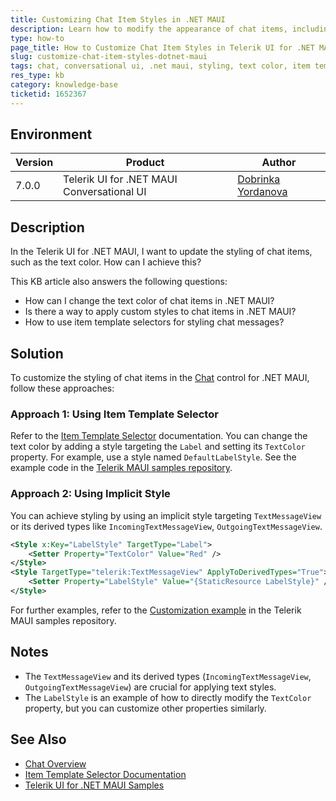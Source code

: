 ```yaml
---
title: Customizing Chat Item Styles in .NET MAUI
description: Learn how to modify the appearance of chat items, including text color, in the Telerik UI for .NET MAUI Chat component.
type: how-to
page_title: How to Customize Chat Item Styles in Telerik UI for .NET MAUI
slug: customize-chat-item-styles-dotnet-maui
tags: chat, conversational ui, .net maui, styling, text color, item template selector, implicit style
res_type: kb
category: knowledge-base
ticketid: 1652367
---
```


## Environment

| Version | Product | Author | 
| --- | --- | ---- | 
| 7.0.0 | Telerik UI for .NET MAUI Conversational UI | [Dobrinka Yordanova](https://www.telerik.com/blogs/author/dobrinka-yordanova)| 


## Description

In the Telerik UI for .NET MAUI, I want to update the styling of chat items, such as the text color. How can I achieve this?

This KB article also answers the following questions:
- How can I change the text color of chat items in .NET MAUI?
- Is there a way to apply custom styles to chat items in .NET MAUI?
- How to use item template selectors for styling chat messages?

## Solution

To customize the styling of chat items in the [Chat](https://docs.telerik.com/devtools/maui/controls/chat/overview) control for .NET MAUI, follow these approaches:

### Approach 1: Using Item Template Selector

Refer to the [Item Template Selector](https://docs.telerik.com/devtools/maui/controls/chat/item-template-selector) documentation. You can change the text color by adding a style targeting the `Label` and setting its `TextColor` property. For example, use a style named `DefaultLabelStyle`. See the example code in the [Telerik MAUI samples repository](https://github.com/telerik/maui-samples/tree/main/Samples/SdkBrowser/Examples/ChatControl/FeaturesCategory).

### Approach 2: Using Implicit Style

You can achieve styling by using an implicit style targeting `TextMessageView` or its derived types like `IncomingTextMessageView`, `OutgoingTextMessageView`.

```xml
<Style x:Key="LabelStyle" TargetType="Label">
    <Setter Property="TextColor" Value="Red" />
</Style>
<Style TargetType="telerik:TextMessageView" ApplyToDerivedTypes="True">
    <Setter Property="LabelStyle" Value="{StaticResource LabelStyle}" />
</Style>
```

For further examples, refer to the [Customization example](https://github.com/telerik/maui-samples/blob/main/Samples/SdkBrowser/Examples/ChatControl/FeaturesCategory/CustomizationExample/Customization.xaml) in the Telerik MAUI samples repository.

## Notes

- The `TextMessageView` and its derived types (`IncomingTextMessageView`, `OutgoingTextMessageView`) are crucial for applying text styles.
- The `LabelStyle` is an example of how to directly modify the `TextColor` property, but you can customize other properties similarly.

## See Also

- [Chat Overview](https://docs.telerik.com/devtools/maui/controls/chat/overview)
- [Item Template Selector Documentation](https://docs.telerik.com/devtools/maui/controls/chat/item-template-selector)
- [Telerik UI for .NET MAUI Samples](https://github.com/telerik/maui-samples)
